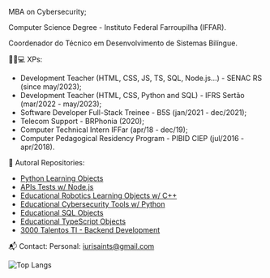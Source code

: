 MBA on Cybersecurity;

Computer Science Degree - Instituto Federal Farroupilha (IFFAR). 

Coordenador do Técnico em Desenvolvimento de Sistemas Bilíngue.

👨‍💼💻 XPs:
- Development Teacher (HTML, CSS, JS, TS, SQL, Node.js...) - SENAC RS (since may/2023);
- Development Teacher (HTML, CSS, Python and SQL) - IFRS Sertão (mar/2022 - may/2023);
- Software Developer Full-Stack Treinee - B5S (jan/2021 - dec/2021);
- Telecom Support - BRPhonia (2020);
- Computer Technical Intern IFFar (apr/18 - dec/19);
- Computer Pedagogical Residency Program - PIBID CIEP (jul/2016 - apr/2018).

🚀 Autoral Repositories:
- [Python Learning Objects](https://www.github.com/iurisaints/pythonClass)
- [APIs Tests w/ Node.js](https://www.github.com/iurisaints/intedata)
- [Educational Robotics Learning Objects w/ C++](https://www.github.com/iurisaints/projetoRobotica)
- [Educational Cybersecurity Tools w/ Python](https://www.github.com/iurisaints/cybersecurity)
- [Educational SQL Objects](https://www.github.com/iurisaints/SQLClass)
- [Educational TypeScript Objects](https://www.github.com/iurisaints/typescriptClass)
- [3000 Talentos TI - Backend Development](https://www.github.com/iurisaints/talentosTI)

📬 Contact:
Personal: iurisaints@gmail.com

![Top Langs](https://github-readme-stats.vercel.app/api/top-langs/?username=iurisaints&layout=compact)
